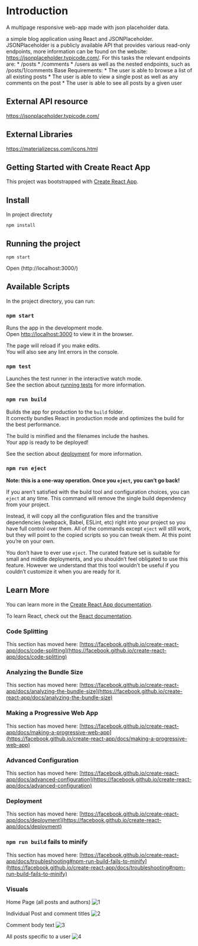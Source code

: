 # Introduction 

A multipage responsive web-app made with json placeholder data.

a simple blog application using React and JSONPlaceholder.
JSONPlaceholder is a publicly available API that provides various read-only endpoints, more information
can be found on the website: https://jsonplaceholder.typicode.com/. For this tasks the relevant endpoints are:
    * /posts
    * /comments
    * /users
as well as the nested endpoints, such as /posts/1/comments Base Requirements:
    * The user is able to browse a list of all existing posts
    * The user is able to view a single post as well as any comments on the post
    * The user is able to see all posts by a given user 


## External API resource 

https://jsonplaceholder.typicode.com/

## External Libraries

https://materializecss.com/icons.html

## Getting Started with Create React App

This project was bootstrapped with [Create React App](https://github.com/facebook/create-react-app).

## Install
In project directoty
 ```
 npm install
 ```
## Running the project
```
npm start
```
Open (http://localhost:3000/)

## Available Scripts

In the project directory, you can run:

### `npm start`

Runs the app in the development mode.\
Open [http://localhost:3000](http://localhost:3000) to view it in the browser.

The page will reload if you make edits.\
You will also see any lint errors in the console.

### `npm test`

Launches the test runner in the interactive watch mode.\
See the section about [running tests](https://facebook.github.io/create-react-app/docs/running-tests) for more information.

### `npm run build`

Builds the app for production to the `build` folder.\
It correctly bundles React in production mode and optimizes the build for the best performance.

The build is minified and the filenames include the hashes.\
Your app is ready to be deployed!

See the section about [deployment](https://facebook.github.io/create-react-app/docs/deployment) for more information.

### `npm run eject`

**Note: this is a one-way operation. Once you `eject`, you can’t go back!**

If you aren’t satisfied with the build tool and configuration choices, you can `eject` at any time. This command will remove the single build dependency from your project.

Instead, it will copy all the configuration files and the transitive dependencies (webpack, Babel, ESLint, etc) right into your project so you have full control over them. All of the commands except `eject` will still work, but they will point to the copied scripts so you can tweak them. At this point you’re on your own.

You don’t have to ever use `eject`. The curated feature set is suitable for small and middle deployments, and you shouldn’t feel obligated to use this feature. However we understand that this tool wouldn’t be useful if you couldn’t customize it when you are ready for it.

## Learn More

You can learn more in the [Create React App documentation](https://facebook.github.io/create-react-app/docs/getting-started).

To learn React, check out the [React documentation](https://reactjs.org/).

### Code Splitting

This section has moved here: [https://facebook.github.io/create-react-app/docs/code-splitting](https://facebook.github.io/create-react-app/docs/code-splitting)

### Analyzing the Bundle Size

This section has moved here: [https://facebook.github.io/create-react-app/docs/analyzing-the-bundle-size](https://facebook.github.io/create-react-app/docs/analyzing-the-bundle-size)

### Making a Progressive Web App

This section has moved here: [https://facebook.github.io/create-react-app/docs/making-a-progressive-web-app](https://facebook.github.io/create-react-app/docs/making-a-progressive-web-app)

### Advanced Configuration

This section has moved here: [https://facebook.github.io/create-react-app/docs/advanced-configuration](https://facebook.github.io/create-react-app/docs/advanced-configuration)

### Deployment

This section has moved here: [https://facebook.github.io/create-react-app/docs/deployment](https://facebook.github.io/create-react-app/docs/deployment)

### `npm run build` fails to minify

This section has moved here: [https://facebook.github.io/create-react-app/docs/troubleshooting#npm-run-build-fails-to-minify](https://facebook.github.io/create-react-app/docs/troubleshooting#npm-run-build-fails-to-minify)

### Visuals
Home Page (all posts and authors)
![1](https://user-images.githubusercontent.com/41730619/119956061-f883ec80-bfa0-11eb-92c8-e34e01d01c9e.png)

Individual Post and comment titles 
![2](https://user-images.githubusercontent.com/41730619/119956147-13566100-bfa1-11eb-95a8-29f1880858f9.png)

Comment body text
![3](https://user-images.githubusercontent.com/41730619/119956266-341eb680-bfa1-11eb-8b74-ceaf9fb8e581.png)

All posts specific to a  user
![4](https://user-images.githubusercontent.com/41730619/119956342-4b5da400-bfa1-11eb-9270-8c9e60be214c.png)


